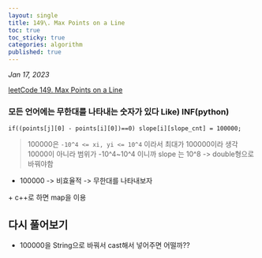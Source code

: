 ```yaml
---
layout: single
title: 149\. Max Points on a Line
toc: true
toc_sticky: true
categories: algorithm
published: true
---
```


*Jan 17, 2023*

[leetCode 149. Max Points on a Line](https://leetcode.com/problems/max-points-on-a-line/submissions/879806134/)

### 모든 언어에는 무한대를 나타내는 숫자가 있다 Like) INF(python)
```
if((points[j][0] - points[i][0])==0) slope[i][slope_cnt] = 100000;
```
> 100000은 ```-10^4 <= xi, yi <= 10^4``` 이라서 최대가 100000이라 생각<br/>
> 10000이 아니라 범위가 -10^4~10^4 이니까 slope 는 10^8 -> double형으로 바꿔야함<br/>

* 100000 -> 비효율적 -> 무한대를 나타내보자

\+ c++로 하면 map을 이용<br/>

## 다시 풀어보기 
* 100000을 String으로 바꿔서 cast해서 넣어주면 어떨까??
